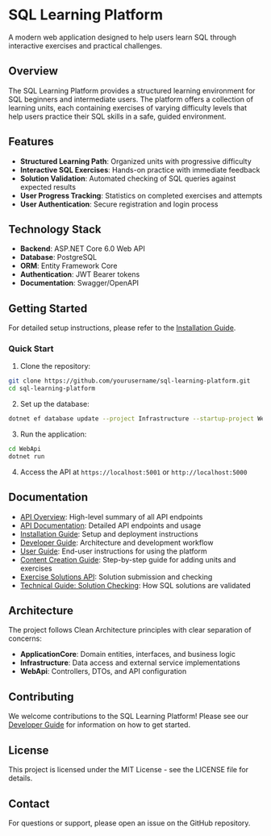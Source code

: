# SQL Learning Platform

A modern web application designed to help users learn SQL through interactive exercises and practical challenges.

## Overview

The SQL Learning Platform provides a structured learning environment for SQL beginners and intermediate users. The platform offers a collection of learning units, each containing exercises of varying difficulty levels that help users practice their SQL skills in a safe, guided environment.

## Features

- **Structured Learning Path**: Organized units with progressive difficulty
- **Interactive SQL Exercises**: Hands-on practice with immediate feedback
- **Solution Validation**: Automated checking of SQL queries against expected results
- **User Progress Tracking**: Statistics on completed exercises and attempts
- **User Authentication**: Secure registration and login process

## Technology Stack

- **Backend**: ASP.NET Core 6.0 Web API
- **Database**: PostgreSQL
- **ORM**: Entity Framework Core
- **Authentication**: JWT Bearer tokens
- **Documentation**: Swagger/OpenAPI

## Getting Started

For detailed setup instructions, please refer to the [Installation Guide](docs/installation.md).

### Quick Start

1. Clone the repository:
```bash
git clone https://github.com/yourusername/sql-learning-platform.git
cd sql-learning-platform
```

2. Set up the database:
```bash
dotnet ef database update --project Infrastructure --startup-project WebApi
```

3. Run the application:
```bash
cd WebApi
dotnet run
```

4. Access the API at `https://localhost:5001` or `http://localhost:5000`

## Documentation

- [API Overview](docs/api_overview.md): High-level summary of all API endpoints
- [API Documentation](docs/api_documentation.md): Detailed API endpoints and usage
- [Installation Guide](docs/installation.md): Setup and deployment instructions
- [Developer Guide](docs/developer_guide.md): Architecture and development workflow
- [User Guide](docs/user_guide.md): End-user instructions for using the platform
- [Content Creation Guide](docs/content_creation_guide.md): Step-by-step guide for adding units and exercises
- [Exercise Solutions API](docs/exercise_solutions_api.md): Solution submission and checking
- [Technical Guide: Solution Checking](docs/solution_checking_technical.md): How SQL solutions are validated

## Architecture

The project follows Clean Architecture principles with clear separation of concerns:

- **ApplicationCore**: Domain entities, interfaces, and business logic
- **Infrastructure**: Data access and external service implementations
- **WebApi**: Controllers, DTOs, and API configuration

## Contributing

We welcome contributions to the SQL Learning Platform! Please see our [Developer Guide](docs/developer_guide.md) for information on how to get started.

## License

This project is licensed under the MIT License - see the LICENSE file for details.

## Contact

For questions or support, please open an issue on the GitHub repository.